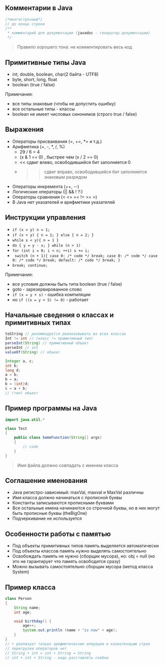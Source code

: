 ## Комментарии в Java

```java
/*многострочный*/
// до конца строки
/**
 * комментарий для документации (javadoc - генератор документации)
 */
```  
> Правило хорошего тона: не комментировать весь код

## Примитивные типы Java

* int, double, boolean, char(2 байта - UTF8)
* byte, short, long, float
* boolean (true / false)

Примечания:  
* все типы знаковые (чтобы не допустить ошибку)
* все остальные типы - классы
* boolean не имеет числовых синонимов (строго true / false)

## Выражения

* Операторы присваивания (=, +=, *= и т.д.)
* Арифметика (+, -, *, /, %)
    * 29 / 6 = 4
    * (x & 1 == 0) , быстрее чем (x / 2 == 0)
    * << сдвиг влево, освободившийся бит заполняется 0
    * >> сдвиг вправо, освободившийся бит заполняется знаковым разрядом
* Операторы инкремента (++, --)
* Логические операторы (|| && ! ?:)
* Операторы сравнения (< <= == != >= >)
* В Java нет указателей и арифметики указателей

## Инструкции управления
* `if (x < y) n = 1;`
* `if (x < y) { n = 1; } else { n = 2; }`
* `while x < y){ n = 1 }`
* `do { y = y - x; } while (n > 1)`
* `for (int i = 0; i < n; ++i) s += i;`
* `
    switch (n + 1){
    case 0: /* code */ break;
    case 0: /* code */
    case 0: /* code */ break;
    default: /* code */ break;
  }`
* `break; continue;`
    
Примечания:
* все условия должны быть типа boolean (true / false)
* goto - зарезервированное слово
* `if (x = y + s)` - ошибка компиляции
* но `if ((x = y + 5) != 0)` - работает

## Начальные сведения о классах и примитивных типах

```java
toString // рекомендуется реализовывать во всех классах
Int != int // (класс != примитивный тип)
parseInt(String) // примитивный объект
parseInt // int
valueOf(String) // объект
```  
```java
Integer a, c;
int b;
long d;
a = b;
b = a;
b = (int)d;
c = a + b;  
// (тип) объект
```

## Пример программы на Java

```java 
import java.util.*

class Test
{
    public class SomeFunction(String[] args)
    {
        // code
    }
}
```
> Имя файла должно совпадать с именем класса

## Соглашение именования

* Java регистро-зависимый: maxVal, maxval и MaxVal различны
* Имя класса должно начинаться с прописной буквы
* Константы записываются прописными буквами
* Все остальные имена начинаются со строчной буквы, но в них могут быть прописные буквы (theBigOne)
* Подчеркивание не используется

## Особенности работы с памятью

* Под объекты примитивных типов память выделяется автоматически
* Под объекты классов память нужно выделять самостоятельно
* Освобождать память не нужно (сборщик мусора), но: obj = null (но это не гарантирует что память освободится сразу)
* Можно вызывать самостоятельно сборщик мусора (метод класса System)

## Пример класса

```java    
class Person
{
    String name;
    int age;

    void birthday() {
        age++;
        System.out.println (name + "is now" + age);
    }
}
// + реализует только арифметические операции и конкатенацию строк
// перегрузки операторов нет
// String + int = int + String = String
// int + int + String - надо расставлять скобки
```  